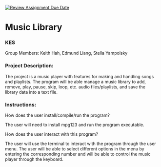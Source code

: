 [![Review Assignment Due Date](https://classroom.github.com/assets/deadline-readme-button-22041afd0340ce965d47ae6ef1cefeee28c7c493a6346c4f15d667ab976d596c.svg)](https://classroom.github.com/a/Vh67aNdh)
# Music Library

### KES

Group Members: Keith Hah, Edmund Liang, Stella Yampolsky

### Project Description:

The project is a music player with features for making and handling songs and playlists. The program will be able manage a music library to add, remove, play, pause, skip, loop, etc. audio files/playlists, and save the library data into a text file.

### Instructions:

How does the user install/compile/run the program?

The user will need to install mpg123 and run the program executable.

How does the user interact with this program?

The user will use the terminal to interact with the program through the user menu. The user will be able to select different options in the menu by entering the corresponding number and will be able to control the music player through the keyboard.
